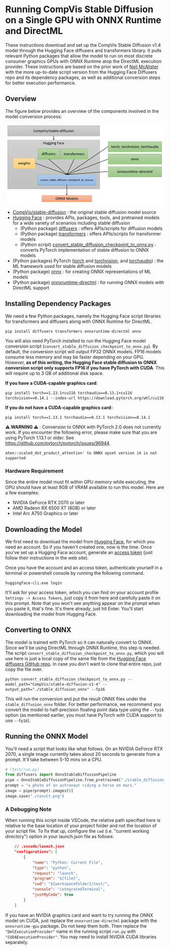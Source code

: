 # Running CompVis Stable Diffusion on a Single GPU with ONNX Runtime and DirectML

These instructions download and set up the CompVis Stable Diffusion v1.4 model through the Hugging Face diffusers and transformers library. It pulls relevant Python packages that allow the model to run on most discrete consumer graphics GPUs with ONNX Runtime atop the DirectML execution provider. These instructions are based on the prior work of [Neil McAlister](https://www.travelneil.com/stable-diffusion-windows-amd.html) with the more up-to-date script version from the Hugging Face Diffusers repo and its dependency packages, as well as additional conversion steps for better execution performance.

## Overview

The figure below provides an overview of the components involved in the model conversion process:

![Stable Diffusion Conversion](sd_conversion.png)

- [CompVis/stable-diffusion](https://github.com/CompVis/stable-diffusion) : the original stable diffusion model source
- [Hugging Face](https://huggingface.co/) : provides APIs, packages, tools, and pretrained models for a wide variety of scenarios including stable diffusion
  - (Python package) [diffusers](https://github.com/huggingface/diffusers) : offers APIs/scripts for diffusion models
  - (Python package) [transformers](https://github.com/huggingface/transformers) : offers APIs/scripts for transformer models
  - (Python script) [convert_stable_diffusion_checkpoint_to_onnx.py](https://github.com/HuggingFace/diffusers/blob/main/scripts/convert_stable_diffusion_checkpoint_to_onnx.py) : converts PyTorch implementation of stable diffusion to ONNX models
- (Python packages) PyTorch ([torch](https://pypi.org/project/torch/) and [torchvision](https://pypi.org/project/torchvision/), and [torchaudio](https://pypi.org/project/torchaudio/)) : the ML framework used for stable diffusion models
- (Python package) [onnx](https://pypi.org/project/onnx/) : for creating ONNX representations of ML models
- (Python package) [onnxruntime-directml](https://pypi.org/project/onnxruntime-directml/) : for running ONNX models with DirectML support

## Installing Dependency Packages

We need a few Python packages, namely the Hugging Face script libraries for transformers and diffusers along with ONNX Runtime for DirectML.

```
pip install diffusers transformers onnxruntime-directml onnx
```

You will also need PyTorch installed to run the Hugging Face model conversion script (`convert_stable_diffusion_checkpoint_to_onnx.py`). By default, the conversion script will output FP32 ONNX models. FP16 models consume less memory and may be faster depending on your GPU. However, **as of this writing, the Hugging Face stable diffusion to ONNX conversion script only supports FP16 if you have PyTorch with CUDA**. This will require up to 3 GB of additional disk space.

**If you have a CUDA-capable graphics card**:
```
pip install torch==1.13.1+cu116 torchaudio==0.13.1+cu116 torchvision==0.14.1 --index-url https://download.pytorch.org/whl/cu116
```

**If you do not have a CUDA-capable graphics card**::
```
pip install torch==1.13.1 torchaudio==0.13.1 torchvision==0.14.1
```

**⚠️ WARNING ⚠️** : Conversion to ONNX with PyTorch 2.0 does not currently work. If you encounter the following error, please make sure that you are using PyTorch 1.13.1 or older. See https://github.com/pytorch/pytorch/issues/96944.

    aten::scaled_dot_product_attention' to ONNX opset version 14 is not supported

### Hardware Requirement
Since the entire model must fit within GPU memory while executing, the GPU should have at least 8GB of VRAM available to run this model. Here are a few examples:
- NVIDIA GeForce RTX 2070 or later
- AMD Radeon RX 6500 XT (8GB) or later
- Intel Arc A750 Graphics or later 

## Downloading the Model
We first need to download the model from [Hugging Face](https://huggingface.co/), for which you need an account. So if you haven't created one, now is the time. Once you've set up a Hugging Face account, generate an [access token](https://huggingface.co/docs/hub/security-tokens) (just follow their instructions in the web site).

Once you have the account and an access token, authenticate yourself in a terminal or powershell console by running the following command.

```
huggingface-cli.exe login
```

It'll ask for your access token, which you can find on your account profile `Settings -> Access Tokens`, just copy it from here and carefully paste it on this prompt. Note that you won't see anything appear on the prompt when you paste it, that's fine. It's there already, just hit Enter. You'll start downloading the model from Hugging Face.

## Converting to ONNX

The model is trained with PyTorch so it can naturally convert to ONNX. Since we'll be using DirectML through ONNX Runtime, this step is needed. The script `convert_stable_diffusion_checkpoint_to_onnx.py`, which you will use here is just a local copy of the same file from the [Hugging Face diffusers GitHub repo](https://github.com/HuggingFace/diffusers/blob/main/scripts/convert_stable_diffusion_checkpoint_to_onnx.py). In case you don't want to clone that entire repo, just copy the file over.

```
python convert_stable_diffusion_checkpoint_to_onnx.py --model_path="CompVis/stable-diffusion-v1-4" --output_path="./stable_diffusion_onnx" --fp16
```

This will run the conversion and put the result ONNX files under the `stable_diffusion_onnx` folder. For better performance, we recommend you convert the model to half-precision floating point data type using the `--fp16` option (as mentioned earlier, you must have PyTorch with CUDA support to use `--fp16`).

## Running the ONNX Model

You'll need a script that looks like what follows. On an NVIDIA GeForce RTX 2070, a single image currently takes about 20 seconds to generate from a prompt. It'll take between 5-10 mins on a CPU.

```python
# (test/run.py)
from diffusers import OnnxStableDiffusionPipeline
pipe = OnnxStableDiffusionPipeline.from_pretrained("./stable_diffusion_onnx", provider="DmlExecutionProvider")
prompt = "a photo of an astronaut riding a horse on mars."
image = pipe(prompt).images[0]
image.save("./result.png")
```

### A Debugging Note
When running this script inside VSCode, the relative path specified here is relative to the base location of your project folder and not the location of your script file. To fix that up, configure the `cwd` (i.e. "current working directory") option in your launch.json file as follows:

```json
    // .vscode/launch.json
    "configurations": [
        {
            "name": "Python: Current File",
            "type": "python",
            "request": "launch",
            "program": "${file}",
            "cwd": "${workspaceFolder}/test/",
            "console": "integratedTerminal",
            "justMyCode": true
        }
    ]
```

If you have an NVIDIA graphics card and want to try running the ONNX model on CUDA, just replace the `onnxruntime-directml` package with the `onnxruntime-gpu` package. Do not keep them both. Then replace the `"DmlExecutionProvider"` name in the running script `run.py` with `"CUDAExecutionProvider"`. You may need to install NVIDIA CUDA libraries separately.
